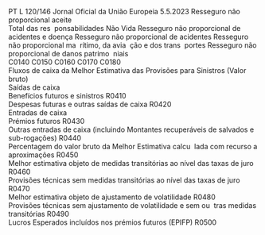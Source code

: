 PT  L 120/146 Jornal Oficial da União Europeia 5.5.2023
 Resseguro não proporcional aceite  
Total das res ­
ponsabilidades 
Não Vida  Resseguro não 
proporcional de 
acidentes e 
doença  Resseguro não 
proporcional de 
acidentes  Resseguro não 
proporcional ma ­
rítimo, da avia ­
ção e dos trans ­
portes  Resseguro não 
proporcional de 
danos patrimo ­
niais  
C0140  C0150  C0160  C0170  C0180  
Fluxos de caixa da Melhor Estimativa das Provisões para 
Sinistros (Valor bruto)  
Saídas de caixa  
Benefícios futuros e sinistros  R0410  
Despesas futuras e outras saídas de caixa  R0420  
Entradas de caixa  
Prémios futuros  R0430  
Outras entradas de caixa (incluindo Montantes recuperáveis 
de salvados e sub-rogações)  R0440  
Percentagem do valor bruto da Melhor Estimativa calcu ­
lada com recurso a aproximações  R0450  
Melhor estimativa objeto de medidas transitórias ao nível 
das taxas de juro  R0460  
Provisões técnicas sem medidas transitórias ao nível das taxas 
de juro  R0470  
Melhor estimativa objeto de ajustamento de volatilidade  R0480  
Provisões técnicas sem ajustamento de volatilidade e sem ou ­
tras medidas transitórias  R0490  
Lucros Esperados incluídos nos prémios futuros (EPIFP)  R0500